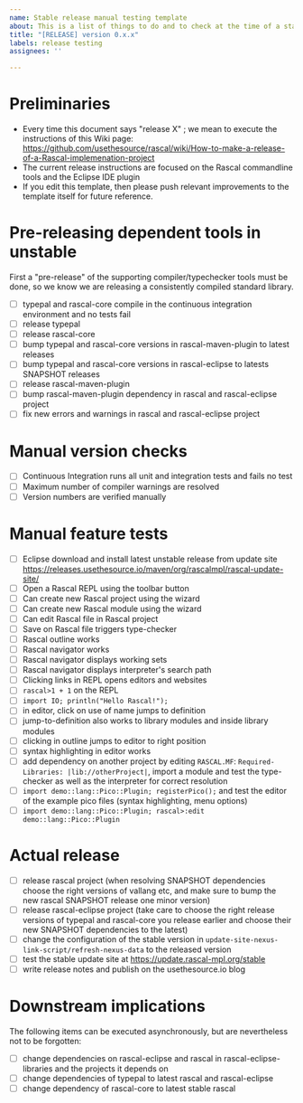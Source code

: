 ```yaml
---
name: Stable release manual testing template
about: This is a list of things to do and to check at the time of a stable release
title: "[RELEASE] version 0.x.x"
labels: release testing
assignees: ''

---
```


# Preliminaries

* Every time this document says "release X" ; we mean to execute the instructions of this Wiki page: https://github.com/usethesource/rascal/wiki/How-to-make-a-release-of-a-Rascal-implemenation-project
* The current release instructions are focused on the Rascal commandline tools and the Eclipse IDE plugin
* If you edit this template, then please push relevant improvements to the template itself for future reference.

# Pre-releasing dependent tools in unstable

First a "pre-release" of the supporting compiler/typechecker tools must be done, so we know we are releasing a consistently compiled standard library.

- [ ] typepal and rascal-core compile in the continuous integration environment and no tests fail
- [ ] release typepal
- [ ] release rascal-core
- [ ] bump typepal and rascal-core versions in rascal-maven-plugin to latest releases
- [ ] bump typepal and rascal-core versions in rascal-eclipse to latests SNAPSHOT releases
- [ ] release rascal-maven-plugin
- [ ] bump rascal-maven-plugin dependency in rascal and rascal-eclipse project
- [ ] fix new errors and warnings in rascal and rascal-eclipse project

# Manual version checks

- [ ] Continuous Integration runs all unit and integration tests and fails no test
- [ ] Maximum number of compiler warnings are resolved
- [ ] Version numbers are verified manually

# Manual feature tests

- [ ] Eclipse download and install latest unstable release from update site https://releases.usethesource.io/maven/org/rascalmpl/rascal-update-site/
- [ ] Open a Rascal REPL using the toolbar button
- [ ] Can create new Rascal project using the wizard
- [ ] Can create new Rascal module using the wizard
- [ ] Can edit Rascal file in Rascal project
- [ ] Save on Rascal file triggers type-checker
- [ ] Rascal outline works
- [ ] Rascal navigator works
- [ ] Rascal navigator displays working sets
- [ ] Rascal navigator displays interpreter's search path
- [ ] Clicking links in REPL opens editors and websites
- [ ] `rascal>1 + 1` on the REPL
- [ ] `import IO; println("Hello Rascal!");`
- [ ] in editor, click on use of name jumps to definition
- [ ] jump-to-definition also works to library modules and inside library modules
- [ ] clicking in outline jumps to editor to right position
- [ ] syntax highlighting in editor works
- [ ] add dependency on another project by editing `RASCAL.MF`: `Required-Libraries: |lib://otherProject|`, import a module and test the type-checker as well as the interpreter for correct resolution
- [ ] `import demo::lang::Pico::Plugin; registerPico();` and test the editor of the example pico files (syntax highlighting, menu options)
- [ ] `import demo::lang::Pico::Plugin; rascal>:edit  demo::lang::Pico::Plugin`
# Actual release

- [ ] release rascal project (when resolving SNAPSHOT dependencies choose the right versions of vallang etc, and make sure to bump the new rascal SNAPSHOT release one minor version)
- [ ] release rascal-eclipse project (take care to choose the right release versions of typepal and rascal-core you release earlier and choose their new SNAPSHOT dependencies to the latest)
- [ ] change the configuration of the stable version in `update-site-nexus-link-script/refresh-nexus-data` to the released version
- [ ] test the stable update site at https://update.rascal-mpl.org/stable
- [ ] write release notes and publish on the usethesource.io blog

# Downstream implications

The following items can be executed asynchronously, but are nevertheless not to be forgotten:

- [ ] change dependencies on rascal-eclipse and rascal in rascal-eclipse-libraries and the projects it depends on
- [ ] change dependencies of typepal to latest rascal and rascal-eclipse
- [ ] change dependency of rascal-core to latest stable rascal
